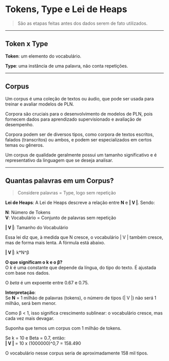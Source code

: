 # Tokens, Type e Lei de Heaps

> São as etapas feitas antes dos dados serem de fato utilizados.

---
## Token x Type

**Token**: um elemento do vocabulário.

**Type**: uma instância de uma palavra, não conta repetições.

---
## Corpus

Um corpus é uma coleção de textos ou áudio, que pode ser usada para treinar e avaliar modelos de PLN. 

Corpora são cruciais para o desenvolvimento de modelos de PLN, pois fornecem dados para aprendizado supervisionado e avaliação de desempenho. 

Corpora podem ser de diversos tipos, como corpora de textos escritos, falados (transcritos) ou ambos, e podem ser especializados em certos temas ou gêneros. 

Um corpus de qualidade geralmente possui um tamanho significativo e é representativo da linguagem que se deseja analisar. 

---
## Quantas palavras em um Corpus?

> Considere palavras = Type, logo sem repetição

**Lei de Heaps**:
A Lei de Heaps descreve a relação entre **N** e **| V |**. Sendo:

**N**: Número de Tokens<br>
**V**: Vocabulário = Conjunto de palavras sem repetição

**| V |**: Tamanho do Vocabulário

Essa lei diz que, à medida que N cresce, o vocabulário | V | também cresce, mas de forma mais lenta. A fórmula está abaixo.

**| V |**: k*N^β

**O que significam o k e o β?**<br>
O *k* é uma constante que depende da língua, do tipo do texto. É ajustada com base nos dados.

O *beta* é um expoente entre 0.67 e 0.75.

**Interpretação**:<br>
Se **N** = 1 milhão de palavras (tokens), o número de tipos (| V |) não será 1 milhão, será bem menor.

Como β < 1, isso significa crescimento sublinear: o vocabulário cresce, mas cada vez mais devagar.

Suponha que temos um corpus com 1 milhão de tokens.

Se k = 10 e Beta = 0.7, então:<br>
**| V |** = 10 x (1000000)^0,7 = 158.490

O vocabulário nesse corpus seria de aproximadamente 158 mil tipos.
